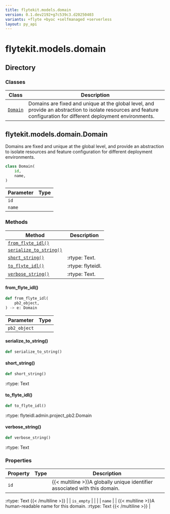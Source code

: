 ```yaml
---
title: flytekit.models.domain
version: 0.1.dev2192+g7c539c3.d20250403
variants: +flyte +byoc +selfmanaged +serverless
layout: py_api
---
```


# flytekit.models.domain

## Directory

### Classes

| Class | Description |
|-|-|
| [`Domain`](.././flytekit.models.domain#flytekitmodelsdomaindomain) | Domains are fixed and unique at the global level, and provide an abstraction to isolate resources and feature configuration for different deployment environments. |

## flytekit.models.domain.Domain

Domains are fixed and unique at the global level, and provide an abstraction to isolate resources and feature configuration for different deployment environments.



```python
class Domain(
    id,
    name,
)
```
| Parameter | Type |
|-|-|
| `id` |  |
| `name` |  |

### Methods

| Method | Description |
|-|-|
| [`from_flyte_idl()`](#from_flyte_idl) |  |
| [`serialize_to_string()`](#serialize_to_string) |  |
| [`short_string()`](#short_string) | :rtype: Text. |
| [`to_flyte_idl()`](#to_flyte_idl) | :rtype: flyteidl. |
| [`verbose_string()`](#verbose_string) | :rtype: Text. |


#### from_flyte_idl()

```python
def from_flyte_idl(
    pb2_object,
) -> e: Domain
```
| Parameter | Type |
|-|-|
| `pb2_object` |  |

#### serialize_to_string()

```python
def serialize_to_string()
```
#### short_string()

```python
def short_string()
```
:rtype: Text


#### to_flyte_idl()

```python
def to_flyte_idl()
```
:rtype: flyteidl.admin.project_pb2.Domain


#### verbose_string()

```python
def verbose_string()
```
:rtype: Text


### Properties

| Property | Type | Description |
|-|-|-|
| `id` |  | {{< multiline >}}A globally unique identifier associated with this domain.
:rtype: Text
{{< /multiline >}} |
| `is_empty` |  |  |
| `name` |  | {{< multiline >}}A human-readable name for this domain.
:rtype: Text
{{< /multiline >}} |

